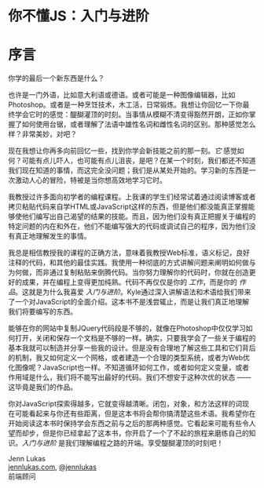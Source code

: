 # 你不懂JS：入门与进阶
# 序言

你学的最后一个新东西是什么？

也许是一门外语，比如意大利语或德语。或者可能是一种图像编辑器，比如 Photoshop。或者是一种烹饪技术，木工活，日常锻炼。我想让你回忆一下你最终学会它时的感觉：醍醐灌顶的时刻。当事情从模糊不清变得豁然开朗，正如你掌握了如何使用台锯，或者理解了法语中雄性名词和雌性名词的区别。那种感觉怎么样？非常美妙，对吧？

现在我想让你再多向前回忆一些，找到你学会新技能之前的那一刻。*它* 感觉如何？可能有点儿吓人，也可能有点儿沮丧，是吧？在某一个时刻，我们都还不知道我们现在知道的事情，而这完全没问题；我们是从某处开始的。学习新的东西是一次激动人心的冒险，特被是当你想高效地学习它时。

我教授过许多面向初学者的编程课程。上我课的学生们经常试着通过阅读博客或者拷贝粘贴代码来自学HTML或JavaScript这样的东西，但是他们都没能真正掌握能够使他们编写出自己渴望的结果的技能。而且，因为他们没有真正把握关于编程的特定问题的内在和外在，他们不能编写强大的代码或调试自己的程序，因为他们没有真正地理解发生的事情。

我总是相信教授我的课程的正确方法，意味着我教授Web标准，语义标记，良好注释的代码，和其他的最佳实践。我使用一种彻底的方式讲解问题来阐明如何做与为何做，而非通过复制粘贴来倒腾代码。当你努力理解你的代码时，你就在创造更好的成果，并在编程上变得更加纯熟。代码不再仅仅是你的 *工作*，而是你的 *作品*。这就是为什么我喜爱 *入门与进阶*。Kyle通过深入讲解语法和术语给我们带来了一个对JavaScript的全面介绍。这本书不是浅尝辄止，而是让我们真正地理解我们将要编写的东西。

能够在你的网站中复制JQuery代码段是不够的，就像在Photoshop中仅仅学习如何打开，关闭和保存一个文档是不够的一样。确实，只要我学会了一些关于编程的基本我就可以制造并分享一些我的设计。但是没有合理地了解这些工具和它们背后的机制，我又如何定义一个网格，或者建造一个合理的类型系统，或者为Web优化图像呢？JavaScript也一样。不知道循环如何工作，或者如何定义变量，或者作用域是什么，我们将不能写出最好的代码。我们不想安于这种次优的状态 —— 这毕竟是我们的作品。

你对JavaScript探索得越多，它就变得越清晰。闭包，对象，和方法这样的词现在可能看起来与你还有些距离，但是这本书将会帮你搞清楚这些术语。我希望你在开始阅读这本书时保持学会东西之前与之后的那两种感觉。它看起来可能有些令人望而却步，但是你已经拿起了这本书，你开启了一个了不起的旅程来磨练自己的知识。*入门与进阶* 是我们理解编程之路的开端。享受醍醐灌顶的时刻吧！

Jenn Lukas<br>
[jennlukas.com](http://jennlukas.com/), [@jennlukas](https://twitter.com/jennlukas)<br>
前端顾问
